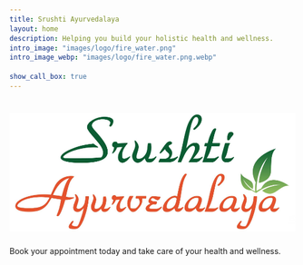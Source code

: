 ```yaml
---
title: Srushti Ayurvedalaya
layout: home
description: Helping you build your holistic health and wellness.
intro_image: "images/logo/fire_water.png"
intro_image_webp: "images/logo/fire_water.png.webp"
 
show_call_box: true
---
```

<h1>
  <a href="https://srushtiayurvedalaya.com">
     <img src="/images/logo/shrusti_backup.png.webp" class="full-width" alt="Srushti Ayurvedalaya" />
  </a>
</h1>

Book your appointment today and take care of your health and wellness. 

